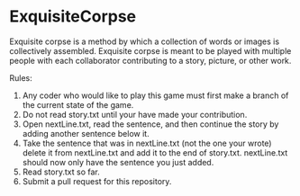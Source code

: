 # ExquisiteCorpse

Exquisite corpse is a method by which a collection of words or images is collectively assembled. 
Exquisite corpse is meant to be played with multiple people with each collaborator contributing 
to a story, picture, or other work.

Rules:
1)	Any coder who would like to play this game must first make a branch of the current state of
	the game.
2)	Do not read story.txt until your have made your contribution.
3)	Open nextLine.txt, read the sentence, and then continue the story by adding another 
	sentence below it.
4)	Take the sentence that was in nextLine.txt (not the one your wrote) delete it from nextLine.txt
	and add it to the end of story.txt. nextLine.txt should now only have the sentence you just added.
5)	Read story.txt so far.
6)	Submit a pull request for this repository.